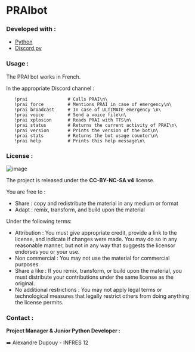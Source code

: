 # PRAIbot


### Developed with : 
* [Python](https://www.python.org/)
* [Discord.py](https://discordpy.readthedocs.io/en/stable/)

### Usage :
The PRAI bot works in French.

In the appropriate Discord channel :

   ```text
      !prai               # Calls PRAI\n\
      !prai force         # Mentions PRAI in case of emergency\n\
      !prai broadcast     # In case of ULTIMATE emergency \n\
      !prai voice         # Send a voice file\n\
      !prai xplosion      # Reads PRAI with TTS\n\
      !prai status        # Returns the current activity of PRAI\n\
      !prai version       # Prints the version of the bot\n\
      !prai stats         # Returns the bot usage counter\n\
      !prai help          # Prints this help message\n\
   ```

### License : 
![image](https://licensebuttons.net/l/by-nc-sa/4.0/88x31.png)

The project is released under the **CC-BY-NC-SA v4** license.

You are free to :
- Share : copy and redistribute the material in any medium or format
- Adapt : remix, transform, and build upon the material 

Under the following terms:
- Attribution : You must give appropriate credit, provide a link to the license, and indicate if changes were made. You may do so in any reasonable manner, but not in any way that suggests the licensor endorses you or your use.
- Non commercial : You may not use the material for commercial purposes.
- Share a like : If you remix, transform, or build upon the material, you must distribute your contributions under the same license as the original.
- No additional restrictions : You may not apply legal terms or technological measures that legally restrict others from doing anything the license permits.


### Contact :

**Project Manager & Junior Python Developer :**

➡️ Alexandre Dupouy - INFRES 12
